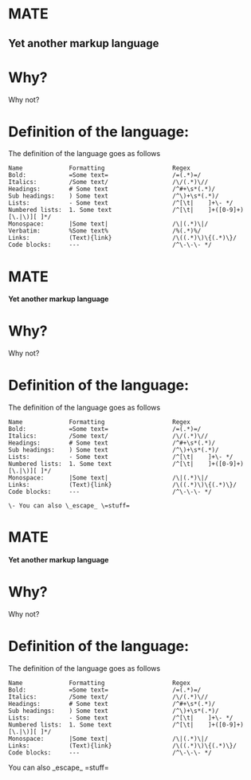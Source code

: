 # MATE
## Yet another markup language


# Why?
Why not?

# Definition of the language:

The definition of the language goes as follows
```
Name             Formatting                   Regex
Bold:            =Some text=                  /=(.*)=/
Italics:         /Some text/                  /\/(.*)\//
Headings:        # Some text                  /^#+\s*(.*)/
Sub headings:    ) Some text                  /^\)+\s*(.*)/
Lists:           - Some text                  /^[\t|    ]+\- */
Numbered lists:  1. Some text                 /^[\t|    ]+([0-9]+)[\.|\)][ ]*/
Monospace:       |Some text|                  /\|(.*)\|/
Verbatim:        %Some text%                  /%(.*)%/
Links:           (Text){link}                 /\((.*)\)\{(.*)\}/
Code blocks:     ---                          /^\-\-\- */
```
# MATE
#### Yet another markup language


# Why?
Why not?

# Definition of the language:

The definition of the language goes as follows
```
Name             Formatting                   Regex
Bold:            =Some text=                  /=(.*)=/
Italics:         /Some text/                  /\/(.*)\//
Headings:        # Some text                  /^#+\s*(.*)/
Sub headings:    ) Some text                  /^\)+\s*(.*)/
Lists:           - Some text                  /^[\t|    ]+\- */
Numbered lists:  1. Some text                 /^[\t|    ]+([0-9]+)[\.|\)][ ]*/
Monospace:       |Some text|                  /\|(.*)\|/
Links:           (Text){link}                 /\((.*)\)\{(.*)\}/
Code blocks:     ---                          /^\-\-\- */
```

	\- You can also \_escape_ \=stuff=
# MATE
#### Yet another markup language


# Why?
Why not?

# Definition of the language:

The definition of the language goes as follows
```
Name             Formatting                   Regex
Bold:            =Some text=                  /=(.*)=/
Italics:         /Some text/                  /\/(.*)\//
Headings:        # Some text                  /^#+\s*(.*)/
Sub headings:    ) Some text                  /^\)+\s*(.*)/
Lists:           - Some text                  /^[\t|    ]+\- */
Numbered lists:  1. Some text                 /^[\t|    ]+([0-9]+)[\.|\)][ ]*/
Monospace:       |Some text|                  /\|(.*)\|/
Links:           (Text){link}                 /\((.*)\)\{(.*)\}/
Code blocks:     ---                          /^\-\-\- */
```

You can also \_escape_ \=stuff=
